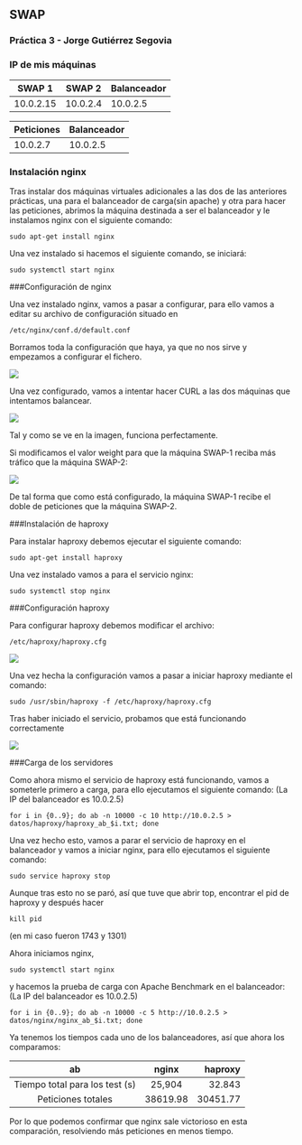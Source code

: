 ## SWAP
### Práctica 3 - Jorge Gutiérrez Segovia

### IP de mis máquinas

| SWAP 1  	 | SWAP 2 	  | Balanceador |
| ---------- | ---------- | ----------  |
| 10.0.2.15  | 10.0.2.4   | 10.0.2.5	|

| Peticiones | Balanceador |
| ---------- | ----------  |
| 10.0.2.7   | 10.0.2.5	   |

### Instalación nginx

Tras instalar dos máquinas virtuales adicionales a las dos de las anteriores prácticas, una para el balanceador de carga(sin apache) y otra para hacer las peticiones, abrimos la máquina destinada a ser el balanceador y le instalamos nginx con el siguiente comando:

`sudo apt-get install nginx`

Una vez instalado si hacemos el siguiente comando, se iniciará:

`sudo systemctl start nginx`

###Configuración de nginx

Una vez instalado nginx, vamos a pasar a configurar, para ello vamos a editar su archivo de configuración situado en 

`/etc/nginx/conf.d/default.conf`

Borramos toda la configuración que haya, ya que no nos sirve y empezamos a configurar el fichero.

![](./confnginx.PNG)

Una vez configurado, vamos a intentar hacer CURL a las dos máquinas que intentamos balancear.

![](./peticionNginx.PNG)

Tal y como se ve en la imagen, funciona perfectamente.

Si modificamos el valor weight para que la máquina SWAP-1 reciba más tráfico que la máquina SWAP-2:

![](./peticionPesoNginx.PNG)

De tal forma que como está configurado, la máquina SWAP-1 recibe el doble de peticiones que la máquina SWAP-2.

###Instalación de haproxy

Para instalar haproxy debemos ejecutar el siguiente comando:

`sudo apt-get install haproxy`

Una vez instalado vamos a para el servicio nginx:

`sudo systemctl stop nginx`

###Configuración haproxy

Para configurar haproxy debemos modificar el archivo:

`/etc/haproxy/haproxy.cfg`

![](./confhaproxy.PNG)

Una vez hecha la configuración vamos a pasar a iniciar haproxy mediante el comando:

`sudo /usr/sbin/haproxy -f /etc/haproxy/haproxy.cfg` 

Tras haber iniciado el servicio, probamos que está funcionando correctamente

![](peticionesHaproxy.PNG)

###Carga de los servidores

Como ahora mismo el servicio de haproxy está funcionando, vamos a someterle primero a carga, para ello ejecutamos el siguiente comando:
(La IP del balanceador es 10.0.2.5)

`for i in {0..9}; do ab -n 10000 -c 10 http://10.0.2.5 > datos/haproxy/haproxy_ab_$i.txt; done`

Una vez hecho esto, vamos a parar el servicio de haproxy en el balanceador y vamos a iniciar nginx, para ello ejecutamos el siguiente comando:

`sudo service haproxy stop`

Aunque tras esto no se paró, así que tuve que abrir top, encontrar el pid de haproxy y después hacer 

`kill pid`

(en mi caso fueron 1743 y 1301)

Ahora iniciamos nginx,

`sudo systemctl start nginx`

y hacemos la prueba de carga con Apache
Benchmark en el balanceador:
(La IP del balanceador es 10.0.2.5)

`for i in {0..9}; do ab -n 10000 -c 5 http://10.0.2.5 > datos/nginx/nginx_ab_$i.txt; done`

Ya tenemos los tiempos cada uno de los balanceadores, así que ahora los comparamos:

| ab	                         | nginx    | haproxy  |
| :----------------------------: | :------: | -----:   |
| Tiempo total para los test (s) | 25,904   | 32.843   |
| Peticiones totales             | 38619.98 | 30451.77 |

Por lo que podemos confirmar que nginx sale victorioso en esta comparación, resolviendo más peticiones en menos tiempo.
